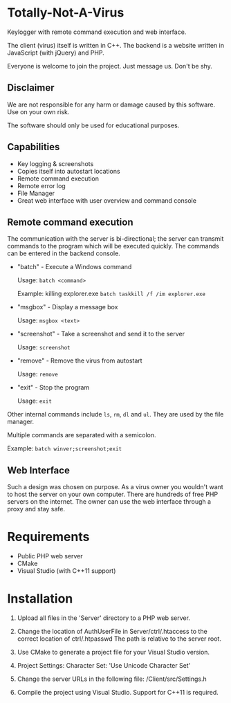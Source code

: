 # Totally-Not-A-Virus

Keylogger with remote command execution and web interface.


The client (virus) itself is written in C++.
The backend is a website written in JavaScript (with jQuery) and PHP.


Everyone is welcome to join the project. Just message us. Don't be shy.

## Disclaimer

We are not responsible for any harm or damage caused by this software.
Use on your own risk.


The software should only be used for educational purposes.

## Capabilities

* Key logging & screenshots
* Copies itself into autostart locations
* Remote command execution
* Remote error log
* File Manager
* Great web interface with user overview and command console

## Remote command execution

The communication with the server is bi-directional;
the server can transmit commands to the program which will be executed quickly.
The commands can be entered in the backend console.

* "batch" - Execute a Windows command


  Usage: ```batch <command>```


  Example: killing explorer.exe ```batch taskkill /f /im explorer.exe```


* "msgbox" - Display a message box


  Usage: ```msgbox <text>```


* "screenshot" - Take a screenshot and send it to the server


  Usage: ```screenshot```


* "remove" - Remove the virus from autostart


  Usage: ```remove```


* "exit" - Stop the program


  Usage: ```exit```

Other internal commands include ```ls```, ```rm```, ```dl``` and ```ul```.
They are used by the file manager.

Multiple commands are separated with a semicolon.


  Example: ```batch winver;screenshot;exit```

## Web Interface

Such a design was chosen on purpose.
As a virus owner you wouldn't want to host the server on your own computer.
There are hundreds of free PHP servers on the internet.
The owner can use the web interface through a proxy and stay safe.

# Requirements

* Public PHP web server
* CMake
* Visual Studio (with C++11 support)

# Installation

1. Upload all files in the 'Server' directory to a PHP web server.

2. Change the location of AuthUserFile in Server/ctrl/.htaccess to the correct location of ctrl/.htpasswd
   The path is relative to the server root.

2. Use CMake to generate a project file for your Visual Studio version.

3. Project Settings: Character Set: 'Use Unicode Character Set'

4. Change the server URLs in the following file:
   /Client/src/Settings.h

5. Compile the project using Visual Studio. Support for C++11 is required.
